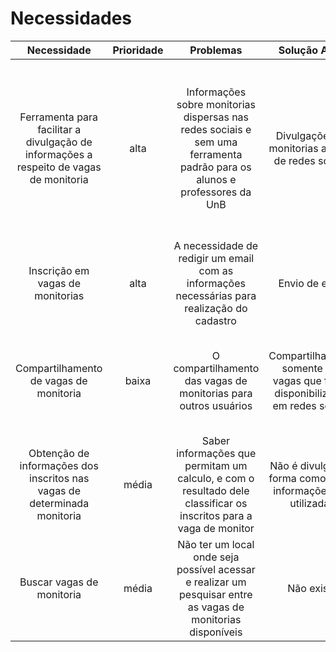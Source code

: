 # Necessidades

|Necessidade|Prioridade|Problemas|Solução Atual|Solução Proposta|
|:--:|:--:|:--:|:--:|:--:|
| Ferramenta para facilitar a divulgação de informações a respeito de vagas de monitoria | alta | Informações sobre monitorias dispersas nas redes sociais e sem uma ferramenta padrão para os alunos e professores da UnB | Divulgações de monitorias através de redes sociais | Uma aplicação web padrão para a comunidade acadêmica da UnB em que os professores poderiam disponibilizar informações sobre a monitoria de sua disciplina e os alunos se candidatariam para tal |
| Inscrição em vagas de monitorias | alta | A necessidade de redigir um email com as informações necessárias para realização do cadastro | Envio de email | Criação de um formulário no site que permita o envio das informações |
| Compartilhamento de vagas de monitoria | baixa | O compartilhamento das vagas de monitorias para outros usuários | Compartilhamento somente das vagas que foram disponibilizadas em redes sociais | Compartilhamento da página do site com as informações da monitoria e o formulário para realizar o cadastro |
| Obtenção de informações dos inscritos nas vagas de determinada monitoria | média | Saber informações que permitam um calculo, e com o resultado dele classificar os inscritos para a vaga de monitor | Não é divulgada a forma como essas informações são utilizadas | Disponibilizar tais informações e como serão utilizadas na página do site  |
| Buscar vagas de monitoria | média | Não ter um local onde seja possível acessar e realizar um pesquisar entre as vagas de monitorias disponíveis | Não existe | Permitir realizar pesquisas entre as monitorias cadastradas no site |
